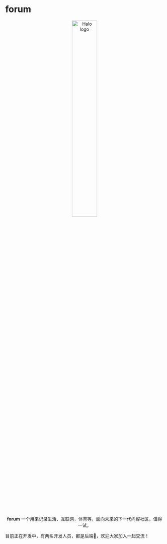 # forum
<p style="text-align: center">
    <a href="https://github.com/code-forum/forum" target="_blank" rel="noopener noreferrer">
        <img width="40%" src="https://forum-1308538340.cos.ap-beijing.myqcloud.com/img%2Flogo.jpg" alt="Halo logo" />
    </a>
</p>

<p style="text-align: center"><b>forum</b> 一个用来记录生活、互联网，体育等，面向未来的下一代内容社区，值得一试。</p>

<p>目前正在开发中，有两名开发人员，都是后端🙂，欢迎大家加入一起交流！</p>


